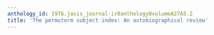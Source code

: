 ```yaml
---
anthology_id: 1976.jasis_journal-ir0anthology0volumeA27A5.2
title: 'The permuterm subject index: An autobiographical review'
---
```


